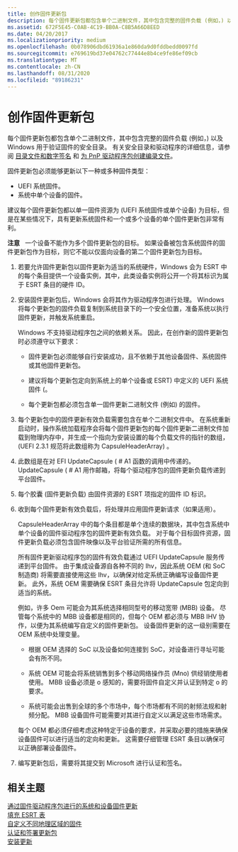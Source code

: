 ```yaml
---
title: 创作固件更新包
description: 每个固件更新包都包含单个二进制文件，其中包含完整的固件负载 (例如，) 以及 Windows 用于验证固件的安全目录。
ms.assetid: 672F5E45-C0AB-4C19-BB0A-C8B5A66D8EED
ms.date: 04/20/2017
ms.localizationpriority: medium
ms.openlocfilehash: 0b078906dbd61936a1e860da9d0fddbedd0097fd
ms.sourcegitcommit: e769619bd37e04762c77444e8b4ce9fe86ef09cb
ms.translationtype: MT
ms.contentlocale: zh-CN
ms.lasthandoff: 08/31/2020
ms.locfileid: "89186231"
---
```

# <a name="authoring-a-firmware-update-package"></a>创作固件更新包


每个固件更新包都包含单个二进制文件，其中包含完整的固件负载 (例如，) 以及 Windows 用于验证固件的安全目录。 有关安全目录和驱动程序的详细信息，请参阅 [目录文件和数字签名](../install/catalog-files.md) 和 [为 PnP 驱动程序包创建编录文件](../install/creating-a-catalog-file-for-a-pnp-driver-package.md)。

固件更新包必须能够更新以下一种或多种固件类型：

-   UEFI 系统固件。
-   系统中单个设备的固件。

建议每个固件更新包都以单一固件资源为 (UEFI 系统固件或单个设备) 为目标，但是在某些情况下，具有更新系统固件和一个或多个设备的单个固件更新包非常有利。

**注意**   一个设备不能作为多个固件更新包的目标。 如果设备被包含系统固件的固件更新包作为目标，则它不能以仅面向设备的第二个固件更新包为目标。

 

1.  若要允许固件更新包以固件更新为适当的系统硬件，Windows 会为 ESRT 中的每个条目提供一个设备实例，其中，此类设备实例将公开一个将其标识为属于 ESRT 条目的硬件 ID。

2.  安装固件更新包后，Windows 会将其作为驱动程序包进行处理。 Windows 将每个更新包的固件负载复制到系统目录下的一个安全位置，准备系统以执行固件更新，并触发系统重启。

    Windows 不支持驱动程序包之间的依赖关系。 因此，在创作新的固件更新包时必须遵守以下要求：

    -   固件更新包必须能够自行安装成功，且不依赖于其他设备固件、系统固件或其他固件更新包。
    
    -   建议将每个更新包定向到系统上的单个设备或 ESRT) 中定义的 UEFI 系统固件 (。
    
    -   每个更新包都必须包含单一固件更新二进制文件 (例如) 的固件。

3.  每个更新包中的固件更新有效负载需要包含在单个二进制文件中。 在系统重新启动时，操作系统加载程序会将每个固件更新包的每个固件更新二进制文件加载到物理内存中，并生成一个指向为安装设置的每个负载文件的指针的数组， (UEFI 2.3.1 规范将此数组称为 CapsuleHeaderArray) 。

4.  此数组是在对 EFI UpdateCapsule ( # A1 函数的调用中传递的。 UpdateCapsule ( # A1 用作邮箱，将每个驱动程序包的固件更新负载传递到平台固件。

5.  每个胶囊 (固件更新负载) 由固件资源的 ESRT 项指定的固件 ID 标识。

6.  收到每个固件更新有效负载后，将处理并应用固件更新请求（如果适用）。

    CapsuleHeaderArray 中的每个条目都是单个连续的数据块，其中包含系统中单个设备的固件驱动程序包的固件更新有效负载。 对于每个目标固件资源，固件更新负载必须包含固件映像以及平台验证所需的所有信息。

    所有固件更新驱动程序包的固件有效负载通过 UEFI UpdateCapsule 服务传递到平台固件。 由于集成设备源自各种不同的 Ihv，因此系统 OEM (和 SoC 制造商) 将需要直接使用这些 Ihv，以确保对给定系统正确编写设备固件更新。 此外，系统 OEM 需要确保 ESRT 条目允许将 UpdateCapsule 包定向到适当的系统。

    例如，许多 Oem 可能会为其系统选择相同型号的移动宽带 (MBB) 设备。 尽管每个系统中的 MBB 设备都是相同的，但每个 OEM 都必须与 MBB IHV 协作，以便为其系统编写自定义的固件更新包。 设备固件更新的这一级别需要在 OEM 系统中处理变量。

    -   根据 OEM 选择的 SoC 以及设备如何连接到 SoC，对设备进行寻址可能会有所不同。
    
    -   系统 OEM 可能会将系统销售到多个移动网络操作员 (Mno) 供经销使用者使用。 MBB 设备必须是 o 感知的，需要将固件自定义并认证到特定 o 的要求。
    
    -   系统可能会出售到全球的多个市场中，每个市场都有不同的射频法规和射频分配。 MBB 设备固件可能需要对其进行自定义以满足这些市场需求。

    每个 OEM 都必须仔细考虑这种特定于设备的要求，并采取必要的措施来确保设备固件可以进行适当的定向和更新。 这需要仔细管理 ESRT 条目以确保可以正确部署设备固件。

7.  编写更新包后，需要将其提交到 Microsoft 进行认证和签名。

## <a name="related-topics"></a>相关主题
[通过固件驱动程序包进行的系统和设备固件更新](system-and-device-firmware-updates-via-a-firmware-driver-package.md)  
[填充 ESRT 表](populating-the-esrt-table.md)  
[自定义不同地理区域的固件](customizing-firmware-for-different-geographic-regions.md)  
[认证和签署更新包](certifying-and-signing-the-update-package.md)  
[安装更新](installing-the-update.md)